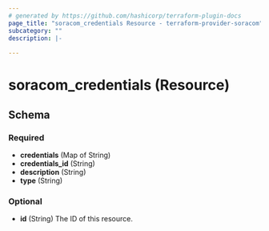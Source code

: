 ```yaml
---
# generated by https://github.com/hashicorp/terraform-plugin-docs
page_title: "soracom_credentials Resource - terraform-provider-soracom"
subcategory: ""
description: |-
  
---
```


# soracom_credentials (Resource)





<!-- schema generated by tfplugindocs -->
## Schema

### Required

- **credentials** (Map of String)
- **credentials_id** (String)
- **description** (String)
- **type** (String)

### Optional

- **id** (String) The ID of this resource.


